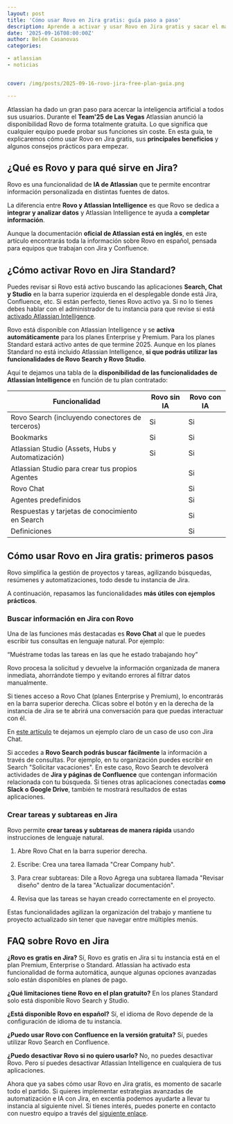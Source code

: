 ```yaml
---
layout: post
title: 'Cómo usar Rovo en Jira gratis: guía paso a paso'
description: Aprende a activar y usar Rovo en Jira gratis y sacar el máximo partido 
date: '2025-09-16T08:00:00Z'
author: Belén Casanovas
categories:

- atlassian
- noticias


cover: /img/posts/2025-09-16-rovo-jira-free-plan-guia.png

---
```


Atlassian ha dado un gran paso para acercar la inteligencia artificial a todos sus usuarios. Durante el **Team'25 de Las Vegas** Atlassian anunció la disponibilidad Rovo de forma totalmente gratuita. Lo que significa que cualquier equipo puede probar sus funciones sin coste. En esta guía, te explicaremos cómo usar Rovo en Jira gratis, sus **principales beneficios** y algunos consejos prácticos para empezar.

<h2>¿Qué es Rovo y para qué sirve en Jira?</h2>

Rovo es una funcionalidad de **IA de Atlassian** que te permite encontrar información personalizada en distintas fuentes de datos. 

La diferencia entre **Rovo y Atlassian Intelligence** es que Rovo se dedica a **integrar y analizar datos** y Atlassian Intelligence te ayuda a **completar información**.

Aunque la documentación **oficial de Atlassian está en inglés**, en este artículo encontrarás toda la información sobre Rovo en español, pensada para equipos que trabajan con Jira y Confluence.

<h2>¿Cómo activar Rovo en Jira Standard?</h2>

Puedes revisar si Rovo está activo buscando las aplicaciones **Search, Chat y Studio** en la barra superior izquierda en el desplegable donde está Jira, Confluence, etc. Si están perfecto, tienes Rovo activo ya. Si no lo tienes debes hablar con el administrador de tu instancia para que revise si está [activado Atlassian Intelligence](https://support.atlassian.com/organization-administration/docs/activate-atlassian-intelligence-for-products/).

Rovo está disponible con Atlassian Intelligence y se **activa automáticamente** para los planes Enterprise y Premium. Para los planes Standard estará activo antes de que termine 2025. Aunque en los planes Standard no está incluido Atlassian Intelligence, **si que podrás utilizar las funcionalidades de Rovo Search y Rovo Studio**.  

Aquí te dejamos una tabla de la **disponibilidad de las funcionalidades de Atlassian Intelligence** en función de tu plan contratado: 

| Funcionalidad                              | Rovo sin IA  | Rovo con IA |
|--------------------------------------------|--------------------|--------------------|
| Rovo Search (incluyendo conectores de terceros) |        Si              |      Si              |
| Bookmarks                                 |              Si        |           Si         |
| Atlassian Studio (Assets, Hubs y Automatización) |       Si               |      Si              |
| Atlassian Studio para crear tus propios Agentes |                    |       Si             |
| Rovo Chat                                   |                    |           Si         |
| Agentes predefinidos                        |                    |           Si         |
| Respuestas y tarjetas de conocimiento en Search |                    |         Si           |
| Definiciones                                |                    |                Si    |


<h2>Cómo usar Rovo en Jira gratis: primeros pasos</h2>

Rovo simplifica la gestión de proyectos y tareas, agilizando búsquedas, resúmenes y automatizaciones, todo desde tu instancia de Jira.

A continuación, repasamos las funcionalidades **más útiles con ejemplos prácticos**.

<h3> Buscar información en Jira con Rovo</h3>

Una de las funciones más destacadas es **Rovo Chat** al que le puedes escribir tus consultas en lenguaje natural. Por ejemplo:

“Muéstrame todas las tareas en las que he estado trabajando hoy”

Rovo procesa la solicitud y devuelve la información organizada de manera inmediata, ahorrándote tiempo y evitando errores al filtrar datos manualmente.

Si tienes acceso a Rovo Chat (planes Enterprise y Premium), lo encontrarás en la barra superior derecha. Clicas sobre el botón y en la derecha de la instancia de Jira se te abrirá una conversación para que puedas interactuar con él. 

En [este artículo](/primeros-pasos-rovo-chat-atlassian) te dejamos un ejemplo claro de un caso de uso con Jira Chat. 

Si accedes a **Rovo Search podrás buscar fácilmente** la información a través de consultas. Por ejemplo, en tu organización puedes escribir en Search "Solicitar vacaciones". 
En este caso, Rovo Search te devolverá actividades de **Jira y páginas de Confluence** que contengan información relacionada con tu búsqueda. Si tienes otras aplicaciones conectadas **como Slack o Google Drive**, también te mostrará resultados de estas aplicaciones.
<br>

<h3>Crear tareas y subtareas en Jira</h3>

Rovo permite **crear tareas y subtareas de manera rápida** usando instrucciones de lenguaje natural.

1. Abre Rovo Chat en la barra superior derecha. <br>

2. Escribe: Crea una tarea llamada "Crear Company hub". <br>

3. Para crear subtareas: Dile a Rovo Agrega una subtarea llamada "Revisar diseño" dentro de la tarea "Actualizar documentación". <br>

4. Revisa que las tareas se hayan creado correctamente en el proyecto. <br>

Estas funcionalidades agilizan la organización del trabajo y mantiene tu proyecto actualizado sin tener que navegar entre múltiples menús.


<h2>FAQ sobre Rovo en Jira</h2>

**¿Rovo es gratis en Jira?**
Sí, Rovo es gratis en Jira si tu instancia está en el plan Premium, Enterprise o Standard. Atlassian ha activado esta funcionalidad de forma automática, aunque algunas opciones avanzadas solo están disponibles en planes de pago.

**¿Qué limitaciones tiene Rovo en el plan gratuito?**
En los planes Standard solo está disponible Rovo Search y Studio. 

**¿Está disponible Rovo en español?**
Sí, el idioma de Rovo depende de la configuración de idioma de tu instancia. 

**¿Puedo usar Rovo con Confluence en la versión gratuita?**
Sí, puedes utilizar Rovo Search en Confluence. 

**¿Puedo desactivar Rovo si no quiero usarlo?**
No, no puedes desactivar Rovo. Pero sí puedes desactivar Atlassian Intelligence en cualquiera de tus aplicaciones.

Ahora que ya sabes cómo usar Rovo en Jira gratis, es momento de sacarle todo el partido. Si quieres implementar estrategias avanzadas de automatización e IA con Jira, en excentia podemos ayudarte a llevar tu instancia al siguiente nivel. Si tienes interés, puedes ponerte en contacto con nuestro equipo a través del [siguiente enlace](/contacto). 